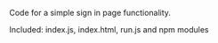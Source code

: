 Code for a simple sign in page functionality. 
  
Included: index.js, index.html, run.js and npm modules
